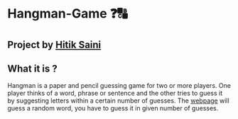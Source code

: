# Hangman-Game ❓🔠

## Project by [Hitik Saini](https://hitik20.tech)

## What it is ?
Hangman is a paper and pencil guessing game for two or more players. One player thinks of a word, phrase or sentence and the other tries to guess it by suggesting letters within a certain number of guesses.
The [webpage](https://hitiksaini.github.io/Hangman-Game/) will guess a random word, you have to guess it in given number of guesses.


